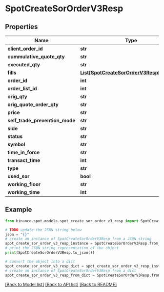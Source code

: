 # SpotCreateSorOrderV3Resp


## Properties

Name | Type | Description | Notes
------------ | ------------- | ------------- | -------------
**client_order_id** | **str** |  | [optional] 
**cummulative_quote_qty** | **str** |  | [optional] 
**executed_qty** | **str** |  | [optional] 
**fills** | [**List[SpotCreateSorOrderV3RespFillsInner]**](SpotCreateSorOrderV3RespFillsInner.md) |  | [optional] 
**order_id** | **int** |  | [optional] 
**order_list_id** | **int** |  | [optional] 
**orig_qty** | **str** |  | [optional] 
**orig_quote_order_qty** | **str** |  | [optional] 
**price** | **str** |  | [optional] 
**self_trade_prevention_mode** | **str** |  | [optional] 
**side** | **str** |  | [optional] 
**status** | **str** |  | [optional] 
**symbol** | **str** |  | [optional] 
**time_in_force** | **str** |  | [optional] 
**transact_time** | **int** |  | [optional] 
**type** | **str** |  | [optional] 
**used_sor** | **bool** |  | [optional] 
**working_floor** | **str** |  | [optional] 
**working_time** | **int** |  | [optional] 

## Example

```python
from binance.spot.models.spot_create_sor_order_v3_resp import SpotCreateSorOrderV3Resp

# TODO update the JSON string below
json = "{}"
# create an instance of SpotCreateSorOrderV3Resp from a JSON string
spot_create_sor_order_v3_resp_instance = SpotCreateSorOrderV3Resp.from_json(json)
# print the JSON string representation of the object
print(SpotCreateSorOrderV3Resp.to_json())

# convert the object into a dict
spot_create_sor_order_v3_resp_dict = spot_create_sor_order_v3_resp_instance.to_dict()
# create an instance of SpotCreateSorOrderV3Resp from a dict
spot_create_sor_order_v3_resp_from_dict = SpotCreateSorOrderV3Resp.from_dict(spot_create_sor_order_v3_resp_dict)
```
[[Back to Model list]](../README.md#documentation-for-models) [[Back to API list]](../README.md#documentation-for-api-endpoints) [[Back to README]](../README.md)


